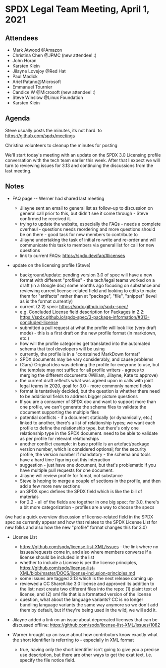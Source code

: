 # SPDX Legal Team Meeting, April 1, 2021

## Attendees
* Mark Atwood @Amazon
* Christina Chen @JPMC (new attendee! :)
* John Horan
* Karsten Klein
* Jilayne Lovejoy @Red Hat
* Paul Madick
* Ariel Patano@Microsoft
* Emmanuel Tournier
* Candice W @Microsoft (new attendee! :)
* Steve Winslow @Linux Foundation
* Karsten Klein

## Agenda

Steve usually posts the minutes, its not hard.  to https://github.com/spdx/meetings

Christina volunteers to cleanup the minutes for posting

We'll start today's meeting with an update on the SPDX 3.0 Licensing profile conversation with the tech team earlier this week. After that I expect we will turn to reviewing issues for 3.13 and continuing the discussions from the last meeting.

## Notes

* FAQ page -- Werner had shared last meeting
  * Jilayne sent an  email to general list as follow-up to discussion on general call prior to this, but didn't see it come through - Steve confirmed he received it.
  * trying to update the website, especially the FAQs - needs a complete overhaul - questions needs reordering and more questions should be on there - good task for new members to contribute to
  * Jilayne undertaking the task of initial re-write and re-order and will communicate this task to members via general list for call for new questions
  * link to current FAQs: https://spdx.dev/faq/#licenses

* update on the licensing profile (Steve)
  * background/update: pending version 3.0 of spec will have a new format with different "profiles" - the tech/legal teams worked on a draft (in a Google doc) some months ago focusing on substance and reviewing current license-related field and looking to edits to make them for "artifacts" rather than at "package", "file", "snippet" (level as is the format currently)
  * current (2.2) spec: https://spdx.github.io/spdx-spec/
  * e.g. Concluded License field description for Packages in 2.2: https://spdx.github.io/spdx-spec/3-package-information/#313-concluded-license
  * submitted a pull request at what the profile will look like (very draft mode) - this is a first draft on the new profile format (in markdown, etc.)
  * how will the profile categories get translated into the automated schema that tool developers will be using
  * currently, the profile is in a "constained MarkDown format"
  * SPDX documents may be vary considerably, and cause problems
  * (Gary) Original idea was defining the profile for eveyrone to use, but the template may not suffice for all profile writers - agrees to merging the different documents (William, Jilayne, Kate to approve)
  * the current draft reflects what was agreed upon in calls with joint legal teams in 2020, goal for 3.0 - more commonly named fields
  * format is tentatively decided, but the question is whether there need to be additional fields to address bigger picture questions
  * If you are a consumer of SPDX doc and want to support more than one profile, we can't generate the schema files to validate the document supporting the multiple files
  * potential conflicts - if a document statically (or dynamically, etc.) linked to another, there's a list of relationship types; we want each profile to define the relationship type, but there's only one relationship type in the SPDX document. need to be able to validate as per profile for relevant relationships
  * another conflict example: in base profile is an artefact/package version number, which is considered optional; for the security profile, the version number if mandatory - the schema and tools have a hard time figuring out this interaction
  * suggestion - just have one document, but that's problematic if you have multiple pull requests for one document.
  * Jilayne will review profile for fomat, not substance
  * Steve is hoping to merge a couple of sections in the profile, and then add a few more new sections
  * an SPDX spec defines the SPDX field which is like the bill of materials
  * for 2.2 - all of the fields are together in one big spec; for 3.0, there's a bit more categorization - profiles are a way to choose the specs

(we had a quick overview discussion of license-related field in the SPDX spec as currently appear and how that relates to the SPDX License List for new folks and also how the new "profile" format changes this for 3.0)

* License List
  * https://github.com/spdx/license-list-XML/issues - the link where no issues/requests come in, and also where members converse if a license should be included in the list
  * whether to include a License is per the license principles, https://github.com/spdx/license-list-XML/blob/master/DOCS/license-inclusion-principles.md
  * some issues are tagged 3.13 which is the next release coming up
  * reviewed a CC ShareAlike 3.0 license and approved its addition to the list; next create two different files into the repo: (1) plaint text of license, and (2) xml file that is a formatted version of the license
  * question, what about the language variants? CC is no longer bundling language variants the same way anymore so we don't add them by default, but if they're being used in the wild, we will add it.

* Jilayne added a link on an issue about deprecated licenses that can be discussed offline: https://github.com/spdx/license-list-XML/issues/1082

* Warner brought up an issue about how contributors know exactly what the short identifier is referring to - especially in XML format
  * true, having only the short identifier isn't going to give you a precise use description, but  there are other ways to get the exat text, i.e. specify the file notice field.
